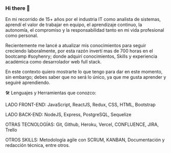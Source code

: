 ### Hi there 👋

<!--
**evillalba510/evillalba510** is a ✨ _special_ ✨ repository because its `README.md` (this file) appears on your GitHub profile.

Here are some ideas to get you started:

- 🔭 I’m currently working on ...
- 🌱 I’m currently learning ...
- 👯 I’m looking to collaborate on ...
- 🤔 I’m looking for help with ...
- 💬 Ask me about ...
- 📫 How to reach me: ...
- 😄 Pronouns: ...
- ⚡ Fun fact: ...
-->


En mi recorrido de 15+ años por el industria IT como analista de sistemas, aprendí el valor de trabajar en equipo, el aprendizaje continuo, la autonomía, el compromiso y la responsabilidad tanto en mi vida profesional como personal.

Recientemente me lancé a atualizar mis conocimientos para seguir creciendo laboralmente, por esta razón invertí mas de 700 horas en el bootcamp #soyhenry; donde adquirí conocimientos, Skills y experiencia académica como desarrolador web full stack.

En este contexto quiero mostrarte lo que tengo para dar en este momento, sin embargo; debes saber que no será lo único, ya que me gusta aprender y seguiré aprendiendo.

🛠️ Lenguajes y Herramientas que conozco:

LADO FRONT-END: 
JavaScript, 
ReactJS, 
Redux, 
CSS, 
HTML, 
Bootstrap

LADO BACK-END: 
NodeJS, 
Express, 
PostgreSQL, 
Sequelize

OTRAS TECNOLOGÍAS: 
Git, 
Github, 
Heroku, 
Vercel, 
CONFLUENCE, 
JIRA, 
Trello

OTROS SKILLS: 
Metodología agile con SCRUM, 
KANBAN, 
Documentación y redacción técnica, 
entre otros.
